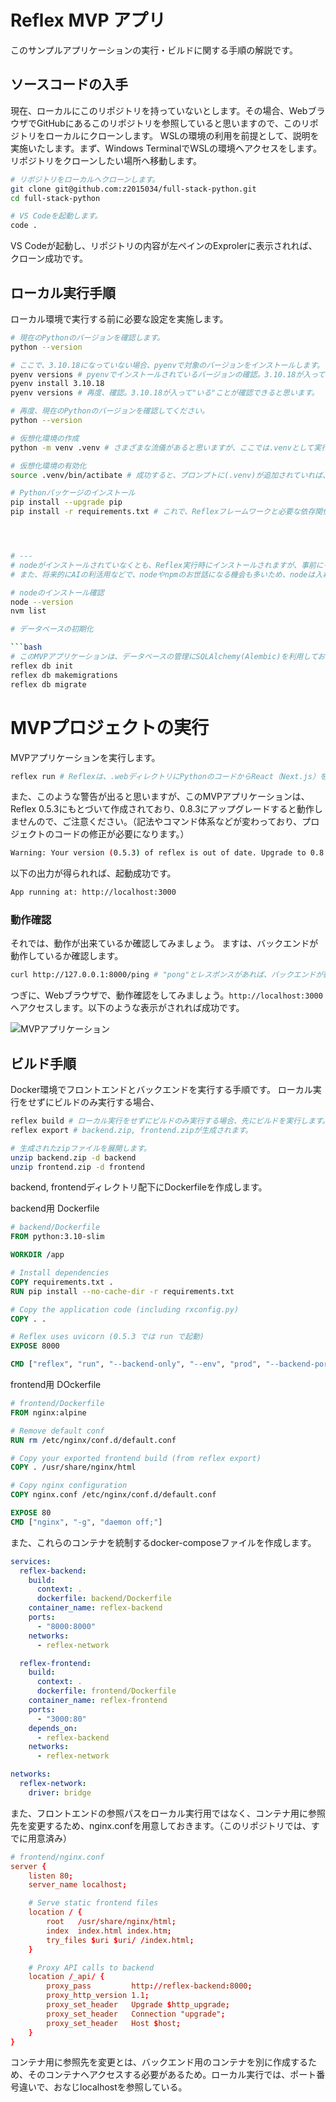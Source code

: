 # Reflex MVP アプリ

このサンプルアプリケーションの実行・ビルドに関する手順の解説です。

## ソースコードの入手

現在、ローカルにこのリポジトリを持っていないとします。その場合、WebブラウザでGitHubにあるこのリポジトリを参照していると思いますので、このリポジトリをローカルにクローンします。
WSLの環境の利用を前提として、説明を実施いたします。まず、Windows TerminalでWSLの環境へアクセスをします。リポジトリをクローンしたい場所へ移動します。

```bash
# リポジトリをローカルへクローンします。
git clone git@github.com:z2015034/full-stack-python.git
cd full-stack-python

# VS Codeを起動します。
code .
```

VS Codeが起動し、リポジトリの内容が左ペインのExprolerに表示されれば、クローン成功です。


## ローカル実行手順

ローカル環境で実行する前に必要な設定を実施します。

```bash
# 現在のPythonのバージョンを確認します。
python --version

# ここで、3.10.18になっていない場合、pyenvで対象のバージョンをインストールします。
pyenv versions # pyenvでインストールされているバージョンの確認。3.10.18が入って"いない"ことが確認できると思います。
pyenv install 3.10.18
pyenv versions # 再度、確認。3.10.18が入って"いる"ことが確認できると思います。

# 再度、現在のPythonのバージョンを確認してください。
python --version

# 仮想化環境の作成
python -m venv .venv # さまざまな流儀があると思いますが、ここでは.venvとして実行します。また、このプロジェクトの.gitignoreにも.venvで登録してあります。なんらかの事情で別の名前を使用する場合は、適宜、.gitignoreも修正して利用してください。

# 仮想化環境の有効化
source .venv/bin/actibate # 成功すると、プロンプトに(.venv)が追加されていれば、成功です。

# Pythonパッケージのインストール
pip install --upgrade pip
pip install -r requirements.txt # これで、Reflexフレームワークと必要な依存関係パッケージがインストールされます。




# ---
# nodeがインストールされていなくとも、Reflex実行時にインストールされますが、事前にインストールしておくとビルドの時間が短縮されます。
# また、将来的にAIの利活用などで、nodeやnpmのお世話になる機会も多いため、nodeは入れておきましょう。

# nodeのインストール確認
node --version
nvm list

# データベースの初期化

```bash
# このMVPアプリケーションは、データベースの管理にSQLAlchemy(Alembic)を利用しており、以下のコマンドでデータベースの作成、初期化を実施しておきます。
reflex db init
reflex db makemigrations
reflex db migrate
```


# MVPプロジェクトの実行

MVPアプリケーションを実行します。
```bash
reflex run # Reflexは、.webディレクトリにPythonのコードからReact（Next.js）をベースにしたJavaScriptを生成します。
```

また、このような警告が出ると思いますが、このMVPアプリケーションは、Reflex 0.5.3にもとづいて作成されており、0.8.3にアップグレードすると動作しませんので、ご注意ください。（記法やコマンド体系などが変わっており、プロジェクトのコードの修正が必要になります。）

```bash
Warning: Your version (0.5.3) of reflex is out of date. Upgrade to 0.8.13 with 'pip install reflex --upgrade'
```

以下の出力が得られれば、起動成功です。

```bash
App running at: http://localhost:3000
```

### 動作確認

それでは、動作が出来ているか確認してみましょう。
ますは、バックエンドが動作しているか確認します。

```bash
curl http://127.0.0.1:8000/ping # "pong"とレスポンスがあれば、バックエンドが動作しています。
```

つぎに、Webブラウザで、動作確認をしてみましょう。`http://localhost:3000` へアクセスします。以下のような表示がされれば成功です。

![MVPアプリケーション](image.png)


## ビルド手順

Docker環境でフロントエンドとバックエンドを実行する手順です。
ローカル実行をせずにビルドのみ実行する場合、

```bash
reflex build # ローカル実行をせずにビルドのみ実行する場合、先にビルドを実行します。
reflex export # backend.zip, frontend.zipが生成されます。

# 生成されたzipファイルを展開します。
unzip backend.zip -d backend
unzip frontend.zip -d frontend
```

backend, frontendディレクトリ配下にDockerfileを作成します。

backend用 Dockerfile
```Dockerfile
# backend/Dockerfile
FROM python:3.10-slim

WORKDIR /app

# Install dependencies
COPY requirements.txt .
RUN pip install --no-cache-dir -r requirements.txt

# Copy the application code (including rxconfig.py)
COPY . .

# Reflex uses uvicorn (0.5.3 では run で起動)
EXPOSE 8000

CMD ["reflex", "run", "--backend-only", "--env", "prod", "--backend-port", "8000"]
```

frontend用 DOckerfile
```Dockerfile
# frontend/Dockerfile
FROM nginx:alpine

# Remove default conf
RUN rm /etc/nginx/conf.d/default.conf

# Copy your exported frontend build (from reflex export)
COPY . /usr/share/nginx/html

# Copy nginx configuration
COPY nginx.conf /etc/nginx/conf.d/default.conf

EXPOSE 80
CMD ["nginx", "-g", "daemon off;"]
```

また、これらのコンテナを統制するdocker-composeファイルを作成します。

```yaml
services:
  reflex-backend:
    build:
      context: .
      dockerfile: backend/Dockerfile
    container_name: reflex-backend
    ports:
      - "8000:8000"
    networks:
      - reflex-network

  reflex-frontend:
    build:
      context: .
      dockerfile: frontend/Dockerfile
    container_name: reflex-frontend
    ports:
      - "3000:80"
    depends_on:
      - reflex-backend
    networks:
      - reflex-network

networks:
  reflex-network:
    driver: bridge
```



また、フロントエンドの参照パスをローカル実行用ではなく、コンテナ用に参照先を変更するため、nginx.confを用意しておきます。（このリポジトリでは、すでに用意済み）

```conf
# frontend/nginx.conf
server {
    listen 80;
    server_name localhost;

    # Serve static frontend files
    location / {
        root   /usr/share/nginx/html;
        index  index.html index.htm;
        try_files $uri $uri/ /index.html;
    }

    # Proxy API calls to backend
    location /_api/ {
        proxy_pass         http://reflex-backend:8000;
        proxy_http_version 1.1;
        proxy_set_header   Upgrade $http_upgrade;
        proxy_set_header   Connection "upgrade";
        proxy_set_header   Host $host;
    }
}
```

コンテナ用に参照先を変更とは、バックエンド用のコンテナを別に作成するため、そのコンテナへアクセスする必要があるため。ローカル実行では、ポート番号違いで、おなじlocalhostを参照している。